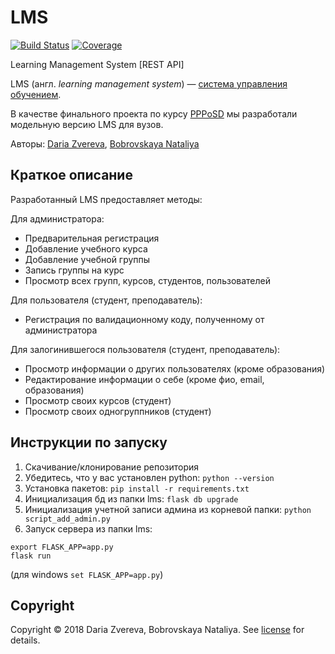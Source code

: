 # LMS

[![Build Status][travis-badge]][travis-url]
[![Coverage][coverage-image]][coverage-url]

Learning Management System [REST API]

LMS (англ. _learning management system_) — [система управления обучением].

В качестве финального проекта по курсу [PPPoSD] мы разработали модельную версию LMS для вузов.

Авторы: [Daria Zvereva], [Bobrovskaya Nataliya]

## Краткое описание

Разработанный LMS предоставляет методы:

Для администратора:
- Предварительная регистрация
- Добавление учебного курса
- Добавление учебной группы
- Запись группы на курс
- Просмотр всех групп, курсов, студентов, пользователей

Для пользователя (студент, преподаватель):
- Регистрация по валидационному коду, полученному от администратора

Для залогинившегося пользователя (студент, преподаватель):
- Просмотр информации о других пользователях (кроме образования)
- Редактирование информации о себе (кроме фио, email, образования)
- Просмотр своих курсов (студент)
- Просмотр своих одногруппников (студент)

[PPPoSD]: https://khashaev.ru/courses/ppposd
[система управления обучением]: https://ru.wikipedia.org/wiki/%D0%A1%D0%B8%D1%81%D1%82%D0%B5%D0%BC%D0%B0_%D1%83%D0%BF%D1%80%D0%B0%D0%B2%D0%BB%D0%B5%D0%BD%D0%B8%D1%8F_%D0%BE%D0%B1%D1%83%D1%87%D0%B5%D0%BD%D0%B8%D0%B5%D0%BC
[Daria Zvereva]: https://github.com/DariaZvereva
[Bobrovskaya Nataliya]: https://github.com/bobrovskayaa

## Инструкции по запуску

1. Скачивание/клонирование репозитория
2. Убедитесь, что у вас установлен python: `python --version`
3. Установка пакетов: `pip install -r requirements.txt`
4. Инициализация бд из папки lms: `flask db upgrade`
5. Инициализация учетной записи админа из корневой папки: `python script_add_admin.py`
6. Запуск сервера из папки lms: 
```
export FLASK_APP=app.py 
flask run
```
(для windows `set FLASK_APP=app.py`)

## Copyright

Copyright © 2018 Daria Zvereva, Bobrovskaya Nataliya. See [license] for details.

[license]: LICENSE
[travis-url]: https://travis-ci.com/DariaZvereva/LMS
[travis-badge]: https://travis-ci.com/DariaZvereva/LMS.svg?branch=master
[coverage-image]: https://codecov.io/gh/DariaZvereva/LMS/branch/master/graph/badge.svg
[coverage-url]: https://codecov.io/gh/DariaZvereva/LMS
